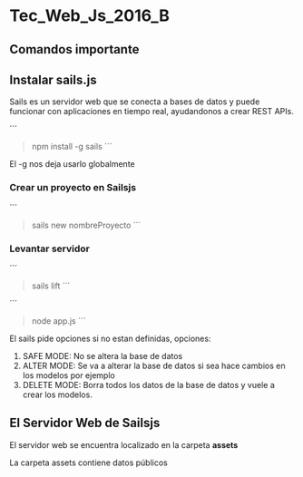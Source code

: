 # Tec_Web_Js_2016_B

## Comandos importante

## Instalar sails.js

Sails es un servidor web que se conecta a bases de datos y puede funcionar con aplicaciones en tiempo real, ayudandonos a crear REST APIs.

´´´
> npm install -g sails
´´´

El -g nos deja usarlo globalmente

### Crear un proyecto en Sailsjs

´´´
> sails new nombreProyecto
´´´

### Levantar servidor

´´´
> sails lift
´´´

´´´
> node app.js
´´´

El sails pide opciones si no estan definidas, opciones:
1. SAFE MODE: No se altera la base de datos
2. ALTER MODE: Se va a alterar la base de datos si sea hace cambios en los modelos por ejemplo
3. DELETE MODE: Borra todos los datos de la base de datos y vuele a crear los modelos.

## El Servidor Web de Sailsjs

El servidor web se encuentra localizado en la carpeta **assets**

La carpeta assets contiene datos públicos


